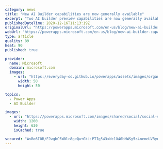 ```yaml
---
category: news
title: "New AI Builder capabilities are now generally available"
excerpt: "Two AI builder preview capabilities are now generally available. Both new capabilities can be found under the Prediction model card in AI Builder. One of them is prediction of multiple outcomes, and the other is prediction of a numerical field. Features that are generally available are considered production"
publishedDateTime: 2020-12-16T11:13:19Z
originalUrl: "https://powerapps.microsoft.com/en-us/blog/new-ai-builder-capabilities-are-now-generally-available/"
webUrl: "https://powerapps.microsoft.com/en-us/blog/new-ai-builder-capabilities-are-now-generally-available/"
type: article
quality: 89
heat: 90
published: true

provider:
  name: Microsoft
  domain: microsoft.com
  images:
    - url: "https://everyday-cc.github.io/powerapps/assets/images/organizations/microsoft.com-50x50.jpg"
      width: 50
      height: 50

topics:
  - Power Apps
  - AI Builder

images:
  - url: "https://powerapps.microsoft.com/images/shared/social/social-share-post-ignite.png"
    width: 1200
    height: 630
    isCached: true

secured: "AvRo6I0R/EJwgbC5W0lr8geQu+GkLiPTIg543xNc1O40bNWSy5z4nemeUVRym3gaOW2mnfRveprX3SxdcQEttM6HKINAF47ufkfyCFHWfulJzjxOqAK7W6HhU5vPAJuSghL0Zwm4T4TNIrYwScvoqjZsj+wyFzDzB52P9lm375ddU8aNs7dVav3pvEdPP/VaPVk2L/C53t7S0478uy94JvWfXX7K5z+vRakxEKTBgrDBuik3Vf3aBUHxryKfMmIQEyV9n0EcRb/4Aji13uYDqpnX9eK287WYS2/N0xvfqgN9fMqWO8M3TyMzGCgBuhy06m9THeYCPKosh00PFgDmt96yLYmt4m7NBhC1ol1p+68=;QMFSUTZKu49smc7oSc53Gw=="
---
```


